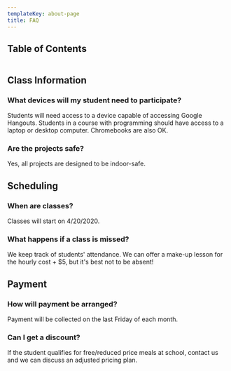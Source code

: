 ```yaml
---
templateKey: about-page
title: FAQ
---
```


## Table of Contents
```toc
```

## Class Information

### What devices will my student need to participate?
Students will need access to a device capable of accessing Google Hangouts. Students in a course with programming should have access to a laptop or desktop computer. Chromebooks are also OK.

### Are the projects safe?
Yes, all projects are designed to be indoor-safe.


## Scheduling

### When are classes?
Classes will start on 4/20/2020. 

### What happens if a class is missed?
We keep track of students' attendance. We can offer a make-up lesson for the hourly cost + $5, but it's best not to be absent!


## Payment

### How will payment be arranged?
Payment will be collected on the last Friday of each month.

### Can I get a discount?
If the student qualifies for free/reduced price meals at school, contact us and we can discuss an adjusted pricing plan.

